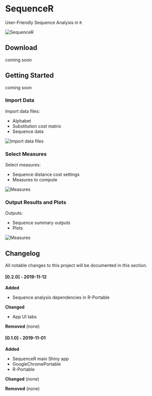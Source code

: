 **SequenceR**  
==============

User-Friendly Sequence Analysis in `R`

![SequenceR](/_img/tutorial_screenvid_analysis_v1.gif "SequenceR")

## Download

coming soon


## Getting Started

coming soon

### Import Data

Import data files:
- Alphabet
- Substitution cost matrix
- Sequence data

![Import data files](/_img/readme_analysis_import_data.gif "Import data files")

### Select Measures

Select measures: 
- Sequence distance cost settings
- Measures to compute

![Measures](/_img/readme_analysis_measures.gif "Measures")

### Output Results and Plots

Outputs: 
- Sequence summary outputs
- Plots

![Measures](/_img/readme_analysis_outputs.gif "Measures")



## Changelog

All notable changes to this project will be documented in this section.

#### [0.2.0] - 2019-11-12
**Added**
- Sequence analysis dependencies in R-Portable

**Changed**
- App UI tabs

**Removed**
(none)


#### [0.1.0] - 2019-11-01

**Added**
- SequenceR main Shiny app
- GoogleChromePortable
- R-Portable

**Changed**
(none)

**Removed**
(none)

